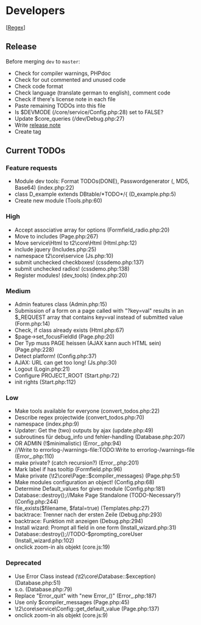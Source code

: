 Developers
==========

[[Regex](https://github.com/experder/T2/blob/master/help/dev_regex.md)]

Release
-------
Before merging `dev` to `master`:
* Check for compiler warnings, PHPdoc
* Check for out commented and unused code
* Check code format
* Check language (translate german to english), comment code
* Check if there's license note in each file
* Paste remaining TODOs into this file
* Is $DEVMODE (/core/service/Config.php:28) set to FALSE?
* Update $core_queries (/dev/Debug.php:27)
* Write [release note](../release_notes.md)
* Create tag

Current TODOs
-------------
### Feature requests
* Module dev tools: Format TODOs\(DONE\), Passwordgenerator \(, MD5, Base64\) \(index\.php:22\)
* class D\_example extends DBtable/\*TODO\*/\{ \(D\_example\.php:5\)
* Create new module \(Tools\.php:60\)

### High
* Accept associative array for options \(Formfield\_radio\.php:20\)
* Move to includes \(Page\.php:267\)
* Move service\\Html to t2\\core\\Html \(Html\.php:12\)
* include jquery \(Includes\.php:25\)
* namespace t2\\core\\service \(Js\.php:10\)
* submit unchecked checkboxes\! \(cssdemo\.php:137\)
* submit unchecked radios\! \(cssdemo\.php:138\)
* Register modules\! \(dev\_tools\) \(index\.php:20\)

### Medium
* Admin features class \(Admin\.php:15\)
* Submission of a form on a page called with "?key=val" results in an $\_REQUEST array that contains key=val instead of submitted value \(Form\.php:14\)
* Check, if class already exists \(Html\.php:67\)
* $page\->set\_focusFieldId \(Page\.php:20\)
* Der Typ muss PAGE heissen \(AJAX kann auch HTML sein\) \(Page\.php:228\)
* Detect platform\! \(Config\.php:37\)
* AJAX: URL can get too long\! \(Js\.php:30\)
* Logout \(Login\.php:21\)
* Configure PROJECT\_ROOT \(Start\.php:72\)
* init rights \(Start\.php:112\)

### Low
* Make tools available for everyone \(convert\_todos\.php:22\)
* Describe regex projectwide \(convert\_todos\.php:70\)
* namespace \(index\.php:9\)
* Updater: Get the \(two\) outputs by ajax \(update\.php:49\)
* subroutines für debug\_info und fehler\-handling \(Database\.php:207\)
* OR ADMIN \(\!$minimalistic\) \(Error\_\.php:94\)
* //Write to errorlog\-/warnings\-file:TODO:Write to errorlog\-/warnings\-file \(Error\_\.php:110\)
* make private? \(catch recursion?\) \(Error\_\.php:201\)
* Mark label if has tooltip \(Formfield\.php:96\)
* Make private \(\\t2\\core\\Page::$compiler\_messages\) \(Page\.php:51\)
* Make modules configuration an object\! \(Config\.php:68\)
* Determine Default\_values for given module \(Config\.php:181\)
* Database::destroy\(\);//Make Page Standalone \(TODO\-Necessary?\) \(Config\.php:244\)
* file\_exists\($filename, $fatal=true\) \(Templates\.php:27\)
* backtrace: Trenner nach der ersten Zeile \(Debug\.php:293\)
* backtrace: Funktion mit anzeigen \(Debug\.php:294\)
* Install wizard: Prompt all field in one form \(Install\_wizard\.php:31\)
* Database::destroy\(\);//TODO\-$prompting\_coreUser \(Install\_wizard\.php:102\)
* onclick zoom\-in als objekt \(core\.js:19\)

### Deprecated
* Use Error Class instead \(\\t2\\core\\Database::$exception\) \(Database\.php:51\)
* s\.o\. \(Database\.php:79\)
* Replace "Error\_quit" with "new Error\_\(\)" \(Error\_\.php:187\)
* Use only $compiler\_messages \(Page\.php:45\)
* \\t2\\core\\service\\Config::get\_default\_value \(Page\.php:137\)
* onclick zoom\-in als objekt \(core\.js:9\)
